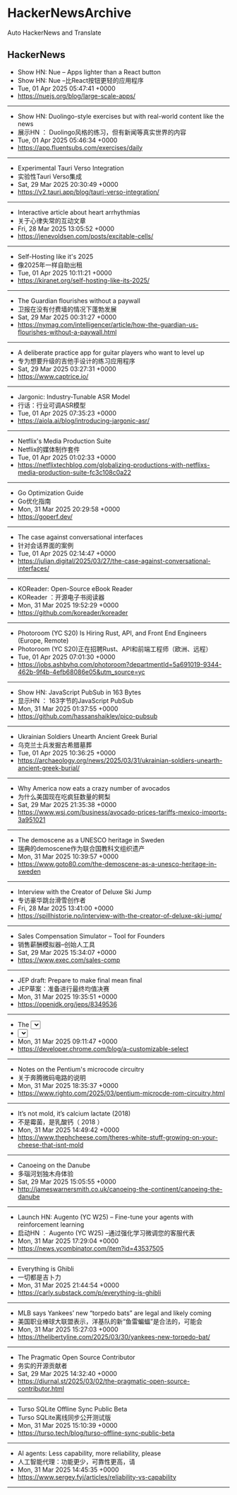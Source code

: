 # HackerNewsArchive
Auto HackerNews and Translate

## HackerNews
* Show HN: Nue – Apps lighter than a React button
* Show HN: Nue –比React按钮更轻的应用程序
* Tue, 01 Apr 2025 05:47:41 +0000
* https://nuejs.org/blog/large-scale-apps/
----
* Show HN: Duolingo-style exercises but with real-world content like the news
* 展示HN ： Duolingo风格的练习，但有新闻等真实世界的内容
* Tue, 01 Apr 2025 05:46:34 +0000
* https://app.fluentsubs.com/exercises/daily
----
* Experimental Tauri Verso Integration
* 实验性Tauri Verso集成
* Sat, 29 Mar 2025 20:30:49 +0000
* https://v2.tauri.app/blog/tauri-verso-integration/
----
* Interactive article about heart arrhythmias
* 关于心律失常的互动文章
* Fri, 28 Mar 2025 13:05:52 +0000
* https://jenevoldsen.com/posts/excitable-cells/
----
* Self-Hosting like it's 2025
* 像2025年一样自助出租
* Tue, 01 Apr 2025 10:11:21 +0000
* https://kiranet.org/self-hosting-like-its-2025/
----
* The Guardian flourishes without a paywall
* 卫报在没有付费墙的情况下蓬勃发展
* Sat, 29 Mar 2025 00:31:27 +0000
* https://nymag.com/intelligencer/article/how-the-guardian-us-flourishes-without-a-paywall.html
----
* A deliberate practice app for guitar players who want to level up
* 专为想要升级的吉他手设计的练习应用程序
* Sat, 29 Mar 2025 03:27:31 +0000
* https://www.captrice.io/
----
* Jargonic: Industry-Tunable ASR Model
* 行话：行业可调ASR模型
* Tue, 01 Apr 2025 07:35:23 +0000
* https://aiola.ai/blog/introducing-jargonic-asr/
----
* Netflix's Media Production Suite
* Netflix的媒体制作套件
* Tue, 01 Apr 2025 01:02:33 +0000
* https://netflixtechblog.com/globalizing-productions-with-netflixs-media-production-suite-fc3c108c0a22
----
* Go Optimization Guide
* Go优化指南
* Mon, 31 Mar 2025 20:29:58 +0000
* https://goperf.dev/
----
* The case against conversational interfaces
* 针对会话界面的案例
* Tue, 01 Apr 2025 02:14:47 +0000
* https://julian.digital/2025/03/27/the-case-against-conversational-interfaces/
----
* KOReader: Open-Source eBook Reader
* KOReader ：开源电子书阅读器
* Mon, 31 Mar 2025 19:52:29 +0000
* https://github.com/koreader/koreader
----
* Photoroom (YC S20) Is Hiring Rust, API, and Front End Engineers (Europe, Remote)
* Photoroom (YC S20)正在招聘Rust、API和前端工程师（欧洲、远程）
* Tue, 01 Apr 2025 07:01:30 +0000
* https://jobs.ashbyhq.com/photoroom?departmentId=5a691019-9344-462b-9f4b-4efb68086e05&utm_source=yc
----
* Show HN: JavaScript PubSub in 163 Bytes
* 显示HN ： 163字节的JavaScript PubSub
* Mon, 31 Mar 2025 01:37:55 +0000
* https://github.com/hassanshaikley/pico-pubsub
----
* Ukrainian Soldiers Unearth Ancient Greek Burial
* 乌克兰士兵发掘古希腊墓葬
* Tue, 01 Apr 2025 10:36:25 +0000
* https://archaeology.org/news/2025/03/31/ukrainian-soldiers-unearth-ancient-greek-burial/
----
* Why America now eats a crazy number of avocados
* 为什么美国现在吃疯狂数量的鳄梨
* Sat, 29 Mar 2025 21:35:38 +0000
* https://www.wsj.com/business/avocado-prices-tariffs-mexico-imports-3a951021
----
* The demoscene as a UNESCO heritage in Sweden
* 瑞典的demoscene作为联合国教科文组织遗产
* Mon, 31 Mar 2025 10:39:57 +0000
* https://www.goto80.com/the-demoscene-as-a-unesco-heritage-in-sweden
----
* Interview with the Creator of Deluxe Ski Jump
* 专访豪华跳台滑雪创作者
* Fri, 28 Mar 2025 13:41:00 +0000
* https://spillhistorie.no/interview-with-the-creator-of-deluxe-ski-jump/
----
* Sales Compensation Simulator – Tool for Founders
* 销售薪酬模拟器–创始人工具
* Sat, 29 Mar 2025 15:34:07 +0000
* https://www.exec.com/sales-comp
----
* JEP draft: Prepare to make final mean final
* JEP草案：准备进行最终均值决赛
* Mon, 31 Mar 2025 19:35:51 +0000
* https://openjdk.org/jeps/8349536
----
* The <select> element can now be customized with CSS
* <select> 现在可以使用CSS自定义元素
* Mon, 31 Mar 2025 09:11:47 +0000
* https://developer.chrome.com/blog/a-customizable-select
----
* Notes on the Pentium's microcode circuitry
* 关于奔腾微码电路的说明
* Mon, 31 Mar 2025 18:35:37 +0000
* https://www.righto.com/2025/03/pentium-microcde-rom-circuitry.html
----
* It’s not mold, it’s calcium lactate (2018)
* 不是霉菌，是乳酸钙（ 2018 ）
* Mon, 31 Mar 2025 14:49:42 +0000
* https://www.thephcheese.com/theres-white-stuff-growing-on-your-cheese-that-isnt-mold
----
* Canoeing on the Danube
* 多瑙河划独木舟体验
* Sat, 29 Mar 2025 15:05:55 +0000
* http://jameswarnersmith.co.uk/canoeing-the-continent/canoeing-the-danube
----
* Launch HN: Augento (YC W25) – Fine-tune your agents with reinforcement learning
* 启动HN ： Augento (YC W25) –通过强化学习微调您的客服代表
* Mon, 31 Mar 2025 17:29:04 +0000
* https://news.ycombinator.com/item?id=43537505
----
* Everything is Ghibli
* 一切都是吉卜力
* Mon, 31 Mar 2025 21:44:54 +0000
* https://carly.substack.com/p/everything-is-ghibli
----
* MLB says Yankees’ new “torpedo bats” are legal and likely coming
* 美国职业棒球大联盟表示，洋基队的新“鱼雷蝙蝠”是合法的，可能会
* Mon, 31 Mar 2025 15:27:03 +0000
* https://thelibertyline.com/2025/03/30/yankees-new-torpedo-bat/
----
* The Pragmatic Open Source Contributor
* 务实的开源贡献者
* Sat, 29 Mar 2025 14:32:40 +0000
* https://diurnal.st/2025/03/02/the-pragmatic-open-source-contributor.html
----
* Turso SQLite Offline Sync Public Beta
* Turso SQLite离线同步公开测试版
* Mon, 31 Mar 2025 15:10:39 +0000
* https://turso.tech/blog/turso-offline-sync-public-beta
----
* AI agents: Less capability, more reliability, please
* 人工智能代理：功能更少，可靠性更高，请
* Mon, 31 Mar 2025 14:45:35 +0000
* https://www.sergey.fyi/articles/reliability-vs-capability
----

